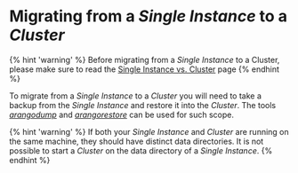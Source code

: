 Migrating from a _Single Instance_ to a _Cluster_
==================================================

{% hint 'warning' %}
Before migrating from a _Single Instance_ to a Cluster,
please make sure to read the 
[Single Instance vs. Cluster](../Architecture/DifferenceSingleCluster.md)
page
{% endhint %}

To migrate from a _Single Instance_ to a _Cluster_ you will need
to take a backup from the _Single Instance_ and restore it into
the _Cluster_. The tools [_arangodump_](../Programs/Arangodump/README.md)
and [_arangorestore_](../Programs/Arangorestore/README.md) can be used
for such scope.

{% hint 'warning' %}
If both your _Single Instance_ and _Cluster_ are running on the same
machine, they should have distinct data directories. It is not possible
to start a _Cluster_ on the data directory of a _Single Instance_.
{% endhint %}
